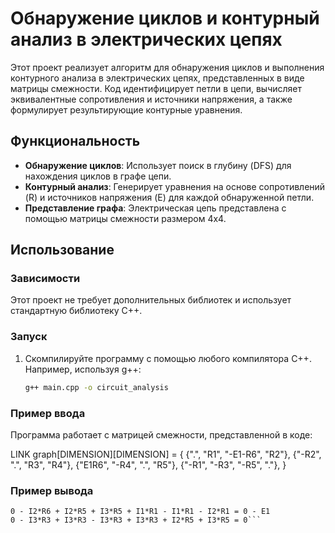 # Обнаружение циклов и контурный анализ в электрических цепях

Этот проект реализует алгоритм для обнаружения циклов и выполнения контурного анализа в электрических цепях, представленных в виде матрицы смежности. Код идентифицирует петли в цепи, вычисляет эквивалентные сопротивления и источники напряжения, а также формулирует результирующие контурные уравнения.

## Функциональность

- **Обнаружение циклов**: Использует поиск в глубину (DFS) для нахождения циклов в графе цепи.
- **Контурный анализ**: Генерирует уравнения на основе сопротивлений (R) и источников напряжения (E) для каждой обнаруженной петли.
- **Представление графа**: Электрическая цепь представлена с помощью матрицы смежности размером 4x4.

## Использование

### Зависимости

Этот проект не требует дополнительных библиотек и использует стандартную библиотеку C++.

### Запуск

1. Скомпилируйте программу с помощью любого компилятора C++. Например, используя g++:

   ```sh
   g++ main.cpp -o circuit_analysis


### Пример ввода

Программа работает с матрицей смежности, представленной в коде:

LINK graph[DIMENSION][DIMENSION] = {
      {".", "R1", "-E1-R6", "R2"},
      {"-R2", ".", "R3", "R4"},
      {"E1R6", "-R4", ".", "R5"},
      {"-R1", "-R3", "-R5", "."},
    }

### Пример вывода

```0 + I1*R1 - I1*R1 - I2*R1 + I1*R4 + I1*R1 - I1*R1 - I2*R1 = 0
0 - I2*R6 + I2*R5 + I3*R5 + I1*R1 - I1*R1 - I2*R1 = 0 - E1
0 - I3*R3 + I3*R3 - I3*R3 + I3*R3 + I2*R5 + I3*R5 = 0```

